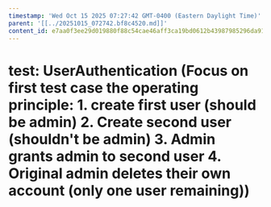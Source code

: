 ```yaml
---
timestamp: 'Wed Oct 15 2025 07:27:42 GMT-0400 (Eastern Daylight Time)'
parent: '[[../20251015_072742.bf8c4520.md]]'
content_id: e7aa0f3ee29d019880f88c54cae46aff3ca19bd0612b43987985296da91824ad
---
```


# test: UserAuthentication (Focus on first test case the operating principle: 1. create first user (should be admin) 2. Create second user (shouldn't be admin) 3. Admin grants admin to second user 4. Original admin deletes their own account (only one user remaining))
